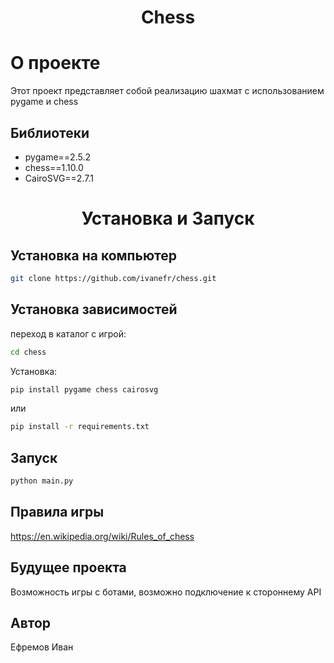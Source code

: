 <h1 align="center">Chess</h1>

# О проекте
Этот проект представляет собой реализацию шахмат с использованием pygame и chess

## Библиотеки
- pygame==2.5.2
- chess==1.10.0
- CairoSVG==2.7.1

<h1 align="center">Установка и Запуск</h1>

## Установка на компьютер
```bash
git clone https://github.com/ivanefr/chess.git
```
## Установка зависимостей
переход в каталог с игрой:
```bash
cd chess
```
Установка:
```bash
pip install pygame chess cairosvg
```
или
```bash
pip install -r requirements.txt
```

## Запуск
```bash
python main.py
```

## Правила игры
https://en.wikipedia.org/wiki/Rules_of_chess

## Будущее проекта
Возможность игры с ботами, возможно подключение к стороннему API

## Автор
Ефремов Иван